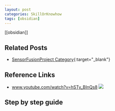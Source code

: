 ```yaml
---
layout: post
categories: SkillOrKnowhow
tags: [obsidian]
---
```

[[obsidian]]
## Related Posts

- [SensorFusionProject Category](<https://coolwindjo.github.io/categories.html#h-SensorFusionProject>){:target="_blank"} 

## Reference Links

- www.youtube.com/watch?v=hSTy_BInQs8 ![](//www.youtube.com/watch?v=hSTy_BInQs8)

## Step by step guide